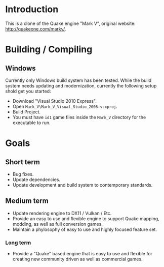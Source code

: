 
# Introduction

This is a clone of the Quake engine "Mark V", original website: http://quakeone.com/markv/.

# Building / Compiling

## Windows

Currently only Windows build system has been tested. 
While the build system needs updating and modernization, currently the following setup shold get you started:
* Download "Visual Studio 2010 Express".
* Open `Mark_V\Mark_V_Visual_Studio_2008.vcxproj`.
* Build Project.
* You must have `id1` game files inside the `Mark_V` directory for the executable to run.

# Goals

## Short term

* Bug fixes.
* Update dependencies.
* Update development and build system to contemporary standards.

## Medium term

* Update rendering engine to DX11 / Vulkan / Etc.
* Provide an easy to use and flexible engine to support Quake mapping, modding, as well as full conversion games.
* Maintain a phylosophy of easy to use and highly focused feature set.

### Long term
* Provide a "Quake" based engine that is easy to use and flexible for creating new community driven as well as commercial games.

